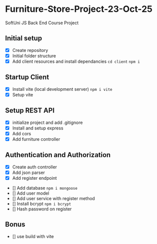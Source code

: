 # Furniture-Store-Project-23-Oct-25

SoftUni JS Back End Course Project

## Initial setup

-  [x] Create repository
-  [x] Initial folder structure
-  [x] Add client resources and install dependancies `cd client` `npm i`

## Startup Client

-  [x] Install vite (local development server) `npm i vite`
-  [x] Setup vite

## Setup REST API

-  [x] initialize project and add .gitignore
-  [x] Install and setup express
-  [x] Add cors
-  [x] Add furniture controller

## Authentication and Authorization

-  [x] Create auth controller
-  [x] Add json parser
-  [x] Add register endpoint
-  [] Add database `npm i mongoose`
-  [] Add user model
-  [] Add user service with register method
-  [] Install bcrypt `npm i bcrypt`
-  [] Hash password on register

## Bonus

-  [] use build with vite
